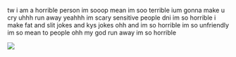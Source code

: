 tw i am a horrible person im sooop mean im soo terrible ium gonna make u cry uhhh run away yeahhh im scary sensitive people dni im so horrible i make fat and slit jokes and kys jokes ohh and im so horrible im so unfriendly im so mean to people ohh my god run away im so horrible

![](https://i.pinimg.com/736x/43/b0/0f/43b00f12739a6225b29c1d7c7118437b.jpg)
